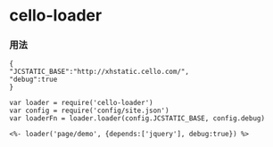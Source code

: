 # cello-loader 

### 用法 
```
{
"JCSTATIC_BASE":"http://xhstatic.cello.com/",
"debug":true
}
```

```
var loader = require('cello-loader')
var config = require('config/site.json')
var loaderFn = loader.loader(config.JCSTATIC_BASE, config.debug)
```

```
<%- loader('page/demo', {depends:['jquery'], debug:true}) %>
```

